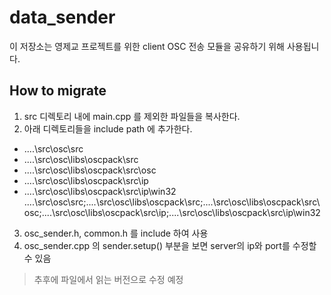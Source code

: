 # data_sender

이 저장소는 영제교 프로젝트를 위한  client OSC  전송 모듈을 공유하기 위해 사용됩니다.

## How to migrate
1. src 디렉토리 내에  main.cpp  를 제외한 파일들을 복사한다.
2. 아래 디렉토리들을 include path 에 추가한다.
- ..\..\src\osc\src
- ..\..\src\osc\libs\oscpack\src
- ..\..\src\osc\libs\oscpack\src\osc
- ..\..\src\osc\libs\oscpack\src\ip
- ..\..\src\osc\libs\oscpack\src\ip\win32
    ..\..\src\osc\src;..\..\src\osc\libs\oscpack\src;..\..\src\osc\libs\oscpack\src\osc;..\..\src\osc\libs\oscpack\src\ip;..\..\src\osc\libs\oscpack\src\ip\win32
3. osc_sender.h, common.h 를 include 하여 사용
4. osc_sender.cpp 의 sender.setup() 부분을 보면 server의 ip와 port를 수정할 수 있음
> 추후에 파일에서 읽는 버전으로 수정 예정

